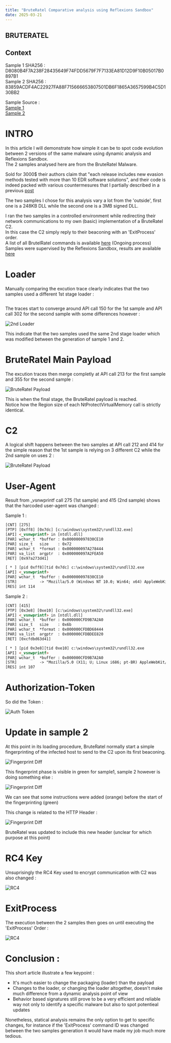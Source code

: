 ```yaml
---
title: "BruteRatel Comparative analysis using Reflexions Sandbox"
date: 2025-03-21 
---
```


<link rel="stylesheet" href="/css/main.css">

## BRUTERATEL  

## Context  

Sample 1 SHA256 : D8080B4F7A238F28435649F74FDD5679F7F7133EA81D12D9F10B05017B0897B1  
Sample 2 SHA256 : 83859ACDF4AC22927FA88F715666653807501DB6F1865A3657599B4C5D130BB2  

Sample Source :  
[Sample 1](https://bazaar.abuse.ch/sample/d8080b4f7a238f28435649f74fdd5679f7f7133ea81d12d9f10b05017b0897b1/)   
[Sample 2](https://bazaar.abuse.ch/sample/83859acdf4ac22927fa88f715666653807501db6f1865a3657599b4c5d130bb2/)   



# INTRO  

In this article I will demonstrate how simple it can be to spot code evolution between 2 versions of the same malware using dynamic analysis and Reflexions Sandbox.  
The 2 samples analysed here are from the BruteRatel Malware.  

Sold for 3000$ their authors claim that "each release includes new evasion methods tested with more than 10 EDR software solutions", and their code is indeed packed with various countermesures that I partially described in a previous [post](https://cedricg-mirror.github.io/2025/02/04/BazaarLoader.html)   

The two samples I chose for this analysis vary a lot from the 'outside', first one is a 248KB DLL while the second one is a 3MB signed DLL.  

I ran the two samples in a controlled environment while redirecting their network communications to my own (basic) implementation of a BruteRatel C2.  
In this case the C2 simply reply to their beaconing with an 'ExitProcess' order.  
A list of all BrutelRatel commands is available [here](https://cedricg-mirror.github.io/2025/03/17/BruteRatel.html) (Ongoing process)  
Samples were supervised by the Reflexions Sandbox, results are available [here](https://github.com/cedricg-mirror/reflexions/tree/main/CyberCrime/BRUTERATEL)   

# Loader  

Manually comparing the excution trace clearly indicates that the two samples used a different 1st stage loader :  

![]()

The traces start to converge around API call 150 for the 1st sample and API call 302 for the second sample with some differences however :  

![2nd Loader](/docs/assets/images/BRUTERATEL_DIFF/diff_loader2.jpg)  

This indicate that the two samples used the same 2nd stage loader which was modified between the generation of sample 1 and 2.  

# BruteRatel Main Payload  

The excution traces then merge completly at API call 213 for the first sample and 355 for the second sample :  

![BruteRatel Payload](/docs/assets/images/BRUTERATEL_DIFF/bruteratel_start.jpg)  

This is when the final stage, the BruteRatel payload is reached.  
Notice how the Region size of each NtProtectVirtualMemory call is strictly identical.  

# C2  

A logical shift happens between the two samples at API call 212 and 414 for the simple reason that the 1st sample is relying on 3 different C2 while the 2nd sample on uses 2 :  

![BruteRatel Payload](/docs/assets/images/BRUTERATEL_DIFF/C2.jpg)  

# User-Agent  

Result from _vsnwprintf call 275 (1st sample) and 415 (2nd sample) shows that the harcoded user-agent was changed : 

Sample 1 :  
```html
[CNT] [275]
[PTP] [0xff8] [0x7dc] [c:\windows\system32\rundll32.exe]
[API] <_vsnwprintf> in [ntdll.dll] 
[PAR] wchar_t  *buffer : 0x000000097830CE10
[PAR] size_t   size    : 0x72
[PAR] wchar_t  *format : 0x000000097A278444
[PAR] va_list  argptr  : 0x000000097A2FEA50
[RET] [0x97a273d41]

[ * ] [pid 0xff8][tid 0x7dc] c:\windows\system32\rundll32.exe
[API] <_vsnwprintf>
[PAR] wchar_t  *buffer : 0x000000097830CE10
[STR]          -> "Mozilla/5.0 (Windows NT 10.0; Win64; x64) AppleWebKit/537.36 (KHTML, like Gecko) Chrome/90.0.4430.93 Safari/537.36"
[RES] int 114
```

Sample 2 :  
```html
[CNT] [415]
[PTP] [0x3e8] [0xe10] [c:\windows\system32\rundll32.exe]
[API] <_vsnwprintf> in [ntdll.dll] 
[PAR] wchar_t  *buffer : 0x000000CFD9B7A2A0
[PAR] size_t   size    : 0x6b
[PAR] wchar_t  *format : 0x000000CFDBD68444
[PAR] va_list  argptr  : 0x000000CFDBDEE820
[RET] [0xcfdbd63d41]

[ * ] [pid 0x3e8][tid 0xe10] c:\windows\system32\rundll32.exe
[API] <_vsnwprintf>
[PAR] wchar_t  *buffer : 0x000000CFD9B7A2A0
[STR]          -> "Mozilla/5.0 (X11; U; Linux i686; pt-BR) AppleWebKit/533.3 (KHTML, like Gecko) Navscape/Pre-0.2 Safari/533.3"
[RES] int 107
```

# Authorization-Token  

So did the Token :  

![Auth Token](/main/docs/assets/images/BRUTERATEL_DIFF/Auth.jpg)  


# Update in sample 2  

At this point in its loading procedure, BruteRatel normally start a simple fingerprinting of the infected host to send to the C2 upon its first beaconing.  

![Fingerprint Diff](/main/docs/assets/images/BRUTERATEL_DIFF/fingerprint.jpg)  

This fingerprint phase is visible in green for sample1, sample 2 however is doing something else :  

![Fingerprint Diff](/main/docs/assets/images/BRUTERATEL_DIFF/sample2_fingerprint.jpg)  

We can see that some instructions were added (orange) before the start of the fingerprinting (green)  

This change is related to the HTTP Header :  

![Fingerprint Diff](/docs/assets/images/BRUTERATEL_DIFF/new_header.jpg)  

BruteRatel was updated to include this new header (unclear for which purpose at this point)  

# RC4 Key  

Unsuprisingly the RC4 Key used to encrypt communication with C2 was also changed :  

![RC4](/docs/assets/images/BRUTERATEL_DIFF/Rc4.jpg)

# ExitProcess  

The execution between the 2 samples then goes on until executing the 'ExitProcess' Order :  

![RC4](/main/docs/assets/images/BRUTERATEL_DIFF/exit.jpg)  

# Conclusion :  

This short article illustrate a few keypoint :  

- It's much easier to change the packaging (loader) than the payload
- Changes to the loader, or changing the loader altogether, doesn't make much difference from a dynamic analysis point of view
- Behavior based signatures still prove to be a very efficient and reliable way not only to identify a specific malware but also to spot potentieal updates

Nonetheless, statical analysis remains the only option to get to specific changes, for instance if the 'ExitProcess' command ID was changed between the two samples generation it would have made my job much more tedious.  


